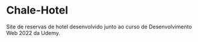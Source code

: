 # Chale-Hotel
 Site de reservas de hotel desenvolvido junto ao curso de Desenvolvimento Web 2022 da Udemy.
